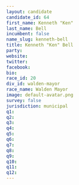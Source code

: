 ```yaml
---
layout: candidate
candidate_id: 64
first_name: Kenneth "Ken"
last_name: Bell
incumbent: false
name_slug: kenneth-bell
title: Kenneth "Ken" Bell
party: 
website: 
twitter: 
facebook: 
bio: 
race_id: 20
div_id: walden-mayor
race_name: Walden Mayor
image: default-avatar.png
survey: false
jurisdiction: municipal
q1: 
q2: 
q3: 
q4: 
q5: 
q6: 
q7: 
q8: 
q9: 
q10: 
q11: 
q12: 
---
```

